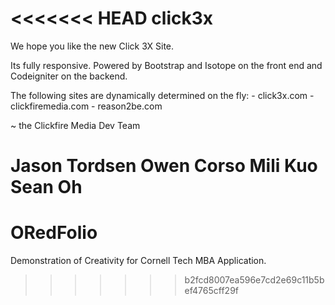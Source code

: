 <<<<<<< HEAD
click3x
=======

We hope you like the new Click 3X Site. 

Its fully responsive.  Powered by Bootstrap and Isotope on the front end and Codeigniter on the backend.

The following sites are dynamically determined on the fly:
	- click3x.com
	- clickfiremedia.com
 	- reason2be.com

~ the Clickfire Media Dev Team

Jason Tordsen
Owen Corso
Mili Kuo
Sean Oh
=======
ORedFolio
=========

Demonstration of Creativity for Cornell Tech MBA Application.
>>>>>>> b2fcd8007ea596e7cd2e69c11b5bef4765cff29f
